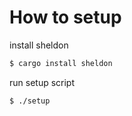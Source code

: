 # How to setup

install sheldon

```bash
$ cargo install sheldon
```

run setup script

```bash
$ ./setup
```

